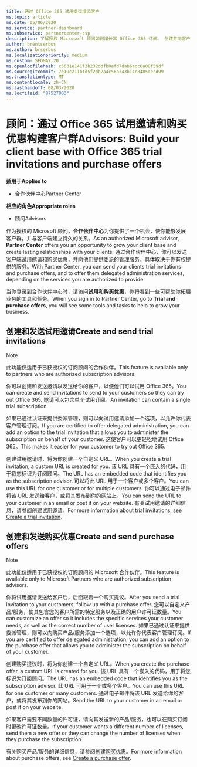 ```yaml
---
title: 通过 Office 365 试用提议增添客户
ms.topic: article
ms.date: 05/06/2020
ms.service: partner-dashboard
ms.subservice: partnercenter-csp
description: 了解授权 Microsoft 顾问如何增长其 Office 365 订阅。 创建并向客户端发送 Office 365 试用邀请和购买优惠。
author: brentserbus
ms.author: brserbus
ms.localizationpriority: medium
ms.custom: SEOMAY.20
ms.openlocfilehash: c5631e141f3b232ddfb0afd7dab6acc6a08f59df
ms.sourcegitcommit: 7e19c211b1d5f2db2a4c56a743b14c8485decd99
ms.translationtype: MT
ms.contentlocale: zh-CN
ms.lasthandoff: 08/03/2020
ms.locfileid: "87527003"
---
```

# <a name="advisors-build-your-client-base-with-office-365-trial-invitations-and-purchase-offers"></a><span data-ttu-id="9864a-104">顾问：通过 Office 365 试用邀请和购买优惠构建客户群</span><span class="sxs-lookup"><span data-stu-id="9864a-104">Advisors: Build your client base with Office 365 trial invitations and purchase offers</span></span>

<span data-ttu-id="9864a-105">**适用于**</span><span class="sxs-lookup"><span data-stu-id="9864a-105">**Applies to**</span></span>

- <span data-ttu-id="9864a-106">合作伙伴中心</span><span class="sxs-lookup"><span data-stu-id="9864a-106">Partner Center</span></span>
 
<span data-ttu-id="9864a-107">**相应的角色**</span><span class="sxs-lookup"><span data-stu-id="9864a-107">**Appropriate roles**</span></span>

- <span data-ttu-id="9864a-108">顾问</span><span class="sxs-lookup"><span data-stu-id="9864a-108">Advisors</span></span>


<span data-ttu-id="9864a-109">作为授权的 Microsoft 顾问，**合作伙伴中心**为你提供了一个机会，使你能够发展客户群，并与客户端建立持久的关系。</span><span class="sxs-lookup"><span data-stu-id="9864a-109">As an authorized Microsoft advisor, **Partner Center** offers you an opportunity to grow your client base and create lasting relationships with your clients.</span></span> <span data-ttu-id="9864a-110">通过合作伙伴中心，你可以发送客户端试用邀请和购买优惠，并向他们提供委派的管理服务，具体取决于你有权提供的服务。</span><span class="sxs-lookup"><span data-stu-id="9864a-110">With Partner Center, you can send your clients trial invitations and purchase offers, and to offer them delegated administration services, depending on the services you are authorized to provide.</span></span>

<span data-ttu-id="9864a-111">当你登录到合作伙伴中心时，请访问**试用和购买优惠**，你将看到一些可帮助你拓展业务的工具和任务。</span><span class="sxs-lookup"><span data-stu-id="9864a-111">When you sign in to Partner Center, go to **Trial and purchase offers**, you will see some tools and tasks to help to grow your business.</span></span>

## <a name="create-and-send-trial-invitations"></a><span data-ttu-id="9864a-112">创建和发送试用邀请</span><span class="sxs-lookup"><span data-stu-id="9864a-112">Create and send trial invitations</span></span>

> [!NOTE]
> <span data-ttu-id="9864a-113">此功能仅适用于已获授权的订阅顾问的合作伙伴。</span><span class="sxs-lookup"><span data-stu-id="9864a-113">This feature is available only to partners who are authorized subscription advisors.</span></span>

<span data-ttu-id="9864a-114">你可以创建和发送邀请以发送给你的客户，以便他们可以试用 Office 365。</span><span class="sxs-lookup"><span data-stu-id="9864a-114">You can create and send invitations to send to your customers so they can try out Office 365.</span></span> <span data-ttu-id="9864a-115">邀请可以包含单个试用订阅。</span><span class="sxs-lookup"><span data-stu-id="9864a-115">An invitation can contain a single trial subscription.</span></span>

<span data-ttu-id="9864a-116">如果已通过认证来提供委派管理，则可以向试用邀请添加一个选项，以允许你代表客户管理订阅。</span><span class="sxs-lookup"><span data-stu-id="9864a-116">If you are certified to offer delegated administration, you can add an option to the trial invitation that allows you to administer the subscription on behalf of your customer.</span></span> <span data-ttu-id="9864a-117">这使客户可以更轻松地试用 Office 365。</span><span class="sxs-lookup"><span data-stu-id="9864a-117">This makes it easier for your customer to try out Office 365.</span></span>

<span data-ttu-id="9864a-118">创建试用邀请时，将为你创建一个自定义 URL。</span><span class="sxs-lookup"><span data-stu-id="9864a-118">When you create a trial invitation, a custom URL is created for you.</span></span> <span data-ttu-id="9864a-119">该 URL 具有一个嵌入的代码，用于将您标识为订阅顾问。</span><span class="sxs-lookup"><span data-stu-id="9864a-119">The URL has an embedded code that identifies you as the subscription advisor.</span></span> <span data-ttu-id="9864a-120">可以将此 URL 用于一个客户或多个客户。</span><span class="sxs-lookup"><span data-stu-id="9864a-120">You can use this URL for one customer or for multiple customers.</span></span> <span data-ttu-id="9864a-121">你可以通过电子邮件将该 URL 发送给客户，或将其发布到你的网站上。</span><span class="sxs-lookup"><span data-stu-id="9864a-121">You can send the URL to your customer in an email or post it on your website.</span></span>
<span data-ttu-id="9864a-122">有关试用邀请的详细信息，请参阅[创建试用邀请](advisors-create-a-trial-invitation.md)。</span><span class="sxs-lookup"><span data-stu-id="9864a-122">For more information about trial invitations, see [Create a trial invitation](advisors-create-a-trial-invitation.md).</span></span>

## <a name="create-and-send-purchase-offers"></a><span data-ttu-id="9864a-123">创建和发送购买优惠</span><span class="sxs-lookup"><span data-stu-id="9864a-123">Create and send purchase offers</span></span>

> [!NOTE]
> <span data-ttu-id="9864a-124">此功能仅适用于已获授权的订阅顾问的 Microsoft 合作伙伴。</span><span class="sxs-lookup"><span data-stu-id="9864a-124">This feature is available only to Microsoft Partners who are authorized subscription advisors.</span></span>

<span data-ttu-id="9864a-125">你将试用邀请发送给客户后，后面跟着一个购买提议。</span><span class="sxs-lookup"><span data-stu-id="9864a-125">After you send a trial invitation to your customers, follow up with a purchase offer.</span></span> <span data-ttu-id="9864a-126">您可以自定义产品/服务，使其包含您的客户所需的特定服务以及正确的用户许可证数量。</span><span class="sxs-lookup"><span data-stu-id="9864a-126">You can customize an offer so it includes the specific services your customer needs, as well as the correct number of user licenses.</span></span> <span data-ttu-id="9864a-127">如果已通过认证来提供委派管理，则可以向购买产品/服务添加一个选项，以允许你代表客户管理订阅。</span><span class="sxs-lookup"><span data-stu-id="9864a-127">If you are certified to offer delegated administration, you can add an option to the purchase offer that allows you to administer the subscription on behalf of your customer.</span></span>

<span data-ttu-id="9864a-128">创建购买提议时，将为你创建一个自定义 URL。</span><span class="sxs-lookup"><span data-stu-id="9864a-128">When you create the purchase offer, a custom URL is created for you.</span></span> <span data-ttu-id="9864a-129">该 URL 具有一个嵌入的代码，用于将您标识为订阅顾问。</span><span class="sxs-lookup"><span data-stu-id="9864a-129">The URL has an embedded code that identifies you as the subscription advisor.</span></span> <span data-ttu-id="9864a-130">此 URL 可用于一个或多个客户。</span><span class="sxs-lookup"><span data-stu-id="9864a-130">You can use this URL for one customer or many customers.</span></span> <span data-ttu-id="9864a-131">通过电子邮件将该 URL 发送给你的客户，或将其发布到你的网站。</span><span class="sxs-lookup"><span data-stu-id="9864a-131">Send the URL to your customer in an email or post it on your website.</span></span>

<span data-ttu-id="9864a-132">如果客户需要不同数量的许可证，请向其发送新的产品/服务，也可以在购买订阅时更改许可证数量。</span><span class="sxs-lookup"><span data-stu-id="9864a-132">If your customer wants a different number of licenses, send them a new offer or they can change the number of licenses when they purchase the subscription.</span></span>

<span data-ttu-id="9864a-133">有关购买产品/服务的详细信息，请参阅[创建购买优惠](advisor-create-a-purchase-offer.md)。</span><span class="sxs-lookup"><span data-stu-id="9864a-133">For more information about purchase offers, see [Create a purchase offer](advisor-create-a-purchase-offer.md).</span></span>
